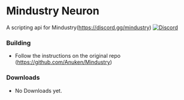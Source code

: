 # Mindustry Neuron
A scripting api for Mindustry(https://discord.gg/mindustry)
[![Discord](https://img.shields.io/discord/391020510269669376.svg)](https://discord.gg/mindustry)


### Building
- Follow the instructions on the original repo (https://github.com/Anuken/Mindustry)
### Downloads
- No Downloads yet.
